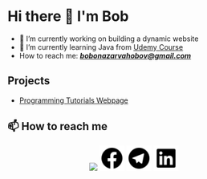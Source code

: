 # Hi there 👋 I'm Bob

- 🔭 I’m currently working on building a dynamic website
- 🌱 I’m currently learning Java from [Udemy Course](https://www.udemy.com/course/java-the-complete-java-developer-course/)
-  How to reach me: ***bobonazarvahobov@gmail.com***

## Projects
- [Programming Tutorials Webpage](https://bobonazarvahobov.github.io/Programming-Tutorials-Website/)



## 📫 How to reach me
<div align = 'center'>
  <a href='bobonazarvahobov@gmail.com'><img src='logos/gmail.svg' height='50px'></a>
  <a href='https://www.facebook.com/bobonazar.vahobov'><img src='logos/facebook.svg' height='50px'></a>
  <a href='https://t.me/BobonazarVakhobov/'><img src='logos/telegram.svg' height='50px'></a>
  <a href='https://www.linkedin.com/in/bobonazar-vahobov/'><img src='logos/linkedin.svg' height='50px'></a>
</div>  
  
<!--
**BobonazarVahobov/BobonazarVahobov** is a ✨ _special_ ✨ repository because its `README.md` (this file) appears on your GitHub profile.

Here are some ideas to get you started:

- 🔭 I’m currently working on ...
- 🌱 I’m currently learning ...
- 👯 I’m looking to collaborate on ...
- 🤔 I’m looking for help with ...
- 💬 Ask me about ...
- 📫 How to reach me: ...
- 😄 Pronouns: ...
- ⚡ Fun fact: ...
-->
